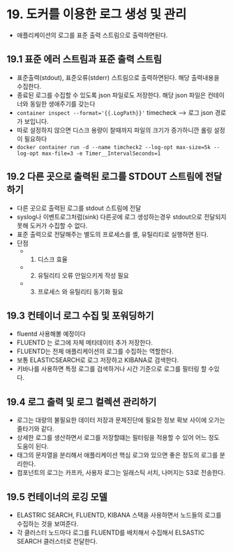 # 19. 도커를 이용한 로그 생성 및 관리
- 애플리케이션의 로그를 표준 출력 스트림으로 출력하면된다.

## 19.1 표준 에러 스트림과 표준 출력 스트림
- 표준출력(stdout), 표준오류(stderr) 스트림으로 출력하면된다. 해당 출력내용을 수집한다.
- 종료된 로그를 수집할 수 있도록 json 파일로도 저장한다. 해당 json 파일은 컨테이너와 동일한 생애주기를 갖는다
- `container inspect --format='{{.LogPath}}'` timecheck --> 로그 json 경로가 보입니다.
-  따로 설정하지 않으면 디스크 용량이 찰때까지 파일의 크기가 증가하니깐 롤링 설정이 필요하다
- `docker container run -d --name timcheck2 --log-opt max-size=5k --log-opt max-file=3 -e Timer__IntervalSeconds=1`

## 19.2 다른 곳으로 출력된 로그를 STDOUT 스트림에 전달하기
- 다른 곳으로 출력된 로그를 stdout 스트림에 전달
- syslog나 이벤트로그처럼(sink) 다른곳에 로그 생성하는경우 stdout으로 전달되지 못해 도커가 수집할 수 없다.
- 표준 출력으로 전달해주는 별도의 프로세스를 셸, 유틸리티로 실행하면 된다.
- 단점
    - 1. 디스크 효율
    - 2. 유틸리티 오류 안일으키게 작성 필요
    - 3. 프로세스 와 유틸리티 동기화 필요

## 19.3 컨테이너 로그 수집 및 포워딩하기
- fluentd 사용해볼 예정이다 
- FLUENTD 는 로그에 자체 메타데이터 추가 저장한다.
- FLUENTD는 전체 애플리케이션의 로그를 수집하는 역할한다.
- 보통 ELASTICSEARCH로 로그 저장하고 KIBANA로 검색한다.
- 키바나를 사용하면 특정 로그를 검색하거나 시간 기준으로 로그를 필터링 할 수있다.

## 19.4 로그 출력 및 로그 컬렉션 관리하기
- 로그는 대량의 불필요한 데이터 저장과 문제진단에 필요한 정보 확보 사이에 오가는 줄타기와 같다.
- 상세한 로그를 생산하면서 로그를 저장할떄는 필터링을 적용할 수 있어 어느 정도 도움이 된다.
- 태그의 문자열을 분리해서 애플리케이션 핵심 로그와 있으면 좋은 정도의 로그를 분리한다.
- 컴포넌트의 로그는 카프카, 사용자 로그는 일래스틱 서치, 나머지는 S3로 전송한다.

## 19.5 컨테이너의 로깅 모델
- ELASTRIC SEARCH, FLUENTD, KIBANA 스택을 사용하면서 노드들의 로그를 수집하는 것을 보여준다.
- 각 클러스터 노드마다 로그를 FLUENTD를 배치해서 수집해서 ELSASTIC SEARCH 클러스터로 전달한다.
